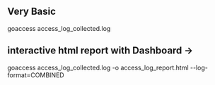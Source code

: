 ## Very Basic  
goaccess access_log_collected.log 

## interactive html report with Dashboard ->
goaccess access_log_collected.log -o access_log_report.html --log-format=COMBINED
